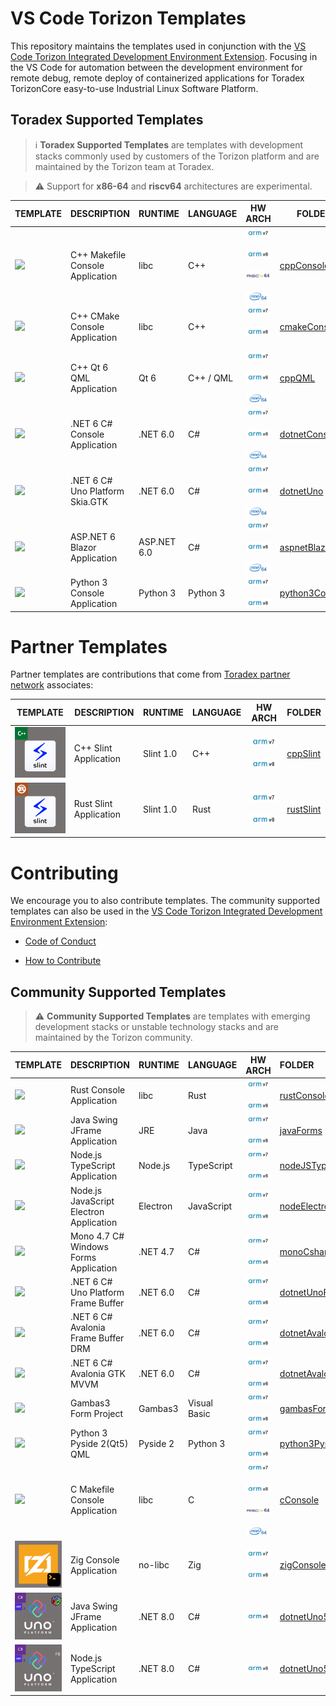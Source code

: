 # VS Code Torizon Templates

This repository maintains the templates used in conjunction with the [VS Code Torizon Integrated Development Environment Extension](https://developer.toradex.com/torizon/application-development/ide-extension/). Focusing in the VS Code for automation between the development environment for remote debug, remote deploy of containerized applications for Toradex TorizonCore easy-to-use Industrial Linux Software Platform.

## Toradex Supported Templates

> ℹ️ **Toradex Supported Templates** are templates with development stacks commonly used by customers of the Torizon platform and are maintained by the Torizon team at Toradex.

> ⚠️ Support for **x86-64** and **riscv64** architectures are experimental.

| TEMPLATE                                    | DESCRIPTION                      | RUNTIME     | LANGUAGE  | HW ARCH                                                                                                                                                                                      | FOLDER                             |
| ------------------------------------------- | -------------------------------- | ----------- | --------- | -------------------------------------------------------------------------------------------------------------------------------------------------------------------------------------------- | ---------------------------------- |
| ![](assets/img/cppconsole.png?raw=true)     | C++ Makefile Console Application | libc        | C++       | ![](assets/img/arm32.png?raw=true&id=2) ![](assets/img/arm64.png?raw=true&id=2) ![](assets/img/riscv64.png?raw=true&id=2) ![](assets/img/x8664.png?raw=true&id=2)                            | [cppConsole](./cppConsole)         |
| ![](assets/img/cmakeconsole.png?raw=true)   | C++ CMake Console Application    | libc        | C++       | ![](assets/img/arm32.png?raw=true&id=2) ![](assets/img/arm64.png?raw=true&id=2)                                                                                                              | [cmakeConsole](./cmakeConsole)     |
| ![](assets/img/qt6qml.png?raw=true)         | C++ Qt 6 QML Application         | Qt 6        | C++ / QML | ![](assets/img/arm32.png?raw=true&id=2) ![](assets/img/arm64.png?raw=true&id=2)  ![](assets/img/x8664.png?raw=true&id=2)                                                                     | [cppQML](./cppQML)                 |
| ![](assets/img/dotnetconsole.png?raw=true)  | .NET 6 C# Console Application    | .NET 6.0    | C#        | ![](assets/img/arm32.png?raw=true&id=2) ![](assets/img/arm64.png?raw=true&id=2)  ![](assets/img/x8664.png?raw=true&id=2)                                                                     | [dotnetConsole](./dotnetConsole)   |
| ![](assets/img/unogtk.png?raw=true)         | .NET 6 C# Uno Platform Skia.GTK  | .NET 6.0    | C#        | ![](assets/img/arm32.png?raw=true&id=2) ![](assets/img/arm64.png?raw=true&id=2)  ![](assets/img/x8664.png?raw=true&id=2)                                                                     | [dotnetUno](./dotnetUno)           |
| ![](assets/img/aspnetblazor.png?raw=true)   | ASP.NET 6 Blazor Application     | ASP.NET 6.0 | C#        | ![](assets/img/arm32.png?raw=true&id=2) ![](assets/img/arm64.png?raw=true&id=2)  ![](assets/img/x8664.png?raw=true&id=2)                                                                     | [aspnetBlazor](./aspnetBlazor)     |
| ![](assets/img/python3console.png?raw=true) | Python 3 Console Application     | Python 3    | Python 3  | ![](assets/img/arm32.png?raw=true&id=2) ![](assets/img/arm64.png?raw=true&id=2)                                                                                                              | [python3Console](./python3Console) |



# Partner Templates

Partner templates are contributions that come from [Toradex partner network](https://www.toradex.com/support/partner-network) associates:

| TEMPLATE                                | DESCRIPTION            | RUNTIME   | LANGUAGE | HW ARCH                                                                         | FOLDER                   |
| --------------------------------------- | ---------------------- | --------- | -------- | ------------------------------------------------------------------------------- | ------------------------ |
| ![](assets/img/slint-cpp.png?raw=true)  | C++ Slint Application  | Slint 1.0 | C++      | ![](assets/img/arm32.png?raw=true&id=2) ![](assets/img/arm64.png?raw=true&id=2) | [cppSlint](./cppSlint)   |
| ![](assets/img/slint-rust.png?raw=true) | Rust Slint Application | Slint 1.0 | Rust     | ![](assets/img/arm32.png?raw=true&id=2) ![](assets/img/arm64.png?raw=true&id=2) | [rustSlint](./rustSlint) |



# Contributing

We encourage you to also contribute templates. The community supported templates can also be used in the [VS Code Torizon Integrated Development Environment Extension](https://developer.toradex.com/torizon/application-development/ide-extension/):

- [Code of Conduct](./CODE_OF_CONDUCT.md)

- [How to Contribute](./CONTRIBUTING.md)

## Community Supported Templates

> ⚠️ **Community Supported Templates** are templates with emerging development stacks or unstable technology stacks and are maintained by the Torizon community.

| TEMPLATE                                         | DESCRIPTION                             | RUNTIME  | LANGUAGE     | HW ARCH                                                                                                                                                            | FOLDER                                                   | CONTRIBUTOR                                                                                                  |
| -------------------------------------------------| --------------------------------------- | -------- | ------------ | ------------------------------------------------------------------------------------------------------------------------------------------------------------------ |:-------------------------------------------------------- | ------------------------------------------------------------------------------------------------------------ |
| ![](assets/img/rust-console.png?raw=true)        | Rust Console Application                | libc     | Rust         | ![](assets/img/arm32.png?raw=true&id=2) ![](assets/img/arm64.png?raw=true&id=2)                                                                                    | [rustConsole](./rustConsole)                             | ![](https://avatars.githubusercontent.com/u/19845403?v=4) [@skkywalker](https://www.github.com/skkywalker)    |
| ![](assets/img/jframe.png?raw=true)              | Java Swing JFrame Application           | JRE      | Java         | ![](assets/img/arm32.png?raw=true&id=2) ![](assets/img/arm64.png?raw=true&id=2)                                                                                    | [javaForms](./javaForms)                                 | ![](https://avatars.githubusercontent.com/u/2633321?v=4) [@microhobby](https://www.github.com/microhobby)    |
| ![](assets/img/nodejsts.png?raw=true)            | Node.js TypeScript Application          | Node.js  | TypeScript   | ![](assets/img/arm32.png?raw=true&id=2) ![](assets/img/arm64.png?raw=true&id=2)                                                                                    | [nodeJSTypeScript](./nodeJSTypeScript)                   | ![](https://avatars.githubusercontent.com/u/2633321?v=4) [@microhobby](https://www.github.com/microhobby)    |
| ![](assets/img/electronjs.png?raw=true)          | Node.js JavaScript Electron Application | Electron | JavaScript   | ![](assets/img/arm32.png?raw=true&id=2) ![](assets/img/arm64.png?raw=true&id=2)                                                                                    | [nodeElectron](./nodeElectron)                           | ![](https://avatars.githubusercontent.com/u/2633321?v=4) [@microhobby](https://www.github.com/microhobby)    |
| ![](assets/img/monowinforms.png?raw=true)        | Mono 4.7 C# Windows Forms Application   | .NET 4.7 | C#           | ![](assets/img/arm32.png?raw=true&id=2) ![](assets/img/arm64.png?raw=true&id=2)                                                                                    | [monoCsharpForms](./monoCsharpForms)                     | ![](https://avatars.githubusercontent.com/u/2633321?v=4) [@microhobby](https://www.github.com/microhobby)    |
| ![](assets/img/unofbdrm.png?raw=true)            | .NET 6 C# Uno Platform Frame Buffer     | .NET 6.0 | C#           | ![](assets/img/arm32.png?raw=true&id=2) ![](assets/img/arm64.png?raw=true&id=2)                                                                                    | [dotnetUnoFrameBuffer](./dotnetUnoFrameBuffer)           | ![](https://avatars.githubusercontent.com/u/2633321?v=4) [@microhobby](https://www.github.com/microhobby)    |
| ![](assets/img/avaloniafbdrm.png?raw=true)       | .NET 6 C# Avalonia Frame Buffer DRM     | .NET 6.0 | C#           | ![](assets/img/arm32.png?raw=true&id=2) ![](assets/img/arm64.png?raw=true&id=2)                                                                                    | [dotnetAvaloniaFrameBuffer](./dotnetAvaloniaFrameBuffer) | ![](https://avatars.githubusercontent.com/u/2633321?v=4) [@microhobby](https://www.github.com/microhobby)    |
| ![](assets/img/avaloniagtk.png?raw=true)         | .NET 6 C# Avalonia GTK MVVM             | .NET 6.0 | C#           | ![](assets/img/arm32.png?raw=true&id=2) ![](assets/img/arm64.png?raw=true&id=2)                                                                                    | [dotnetAvalonia](./dotnetAvalonia)                       | ![](https://avatars.githubusercontent.com/u/2633321?v=4) [@microhobby](https://www.github.com/microhobby)    |
| ![](assets/img/gambasform.png?raw=true)          | Gambas3 Form Project                    | Gambas3  | Visual Basic | ![](assets/img/arm32.png?raw=true&id=2) ![](assets/img/arm64.png?raw=true&id=2)                                                                                    | [gambasForms](./gambasForms)                             | ![](https://avatars.githubusercontent.com/u/2633321?v=4) [@microhobby](https://www.github.com/microhobby)    |
| ![](assets/img/python3console.png?raw=true)      | Python 3 Pyside 2(Qt5) QML              | Pyside 2 | Python 3     | ![](assets/img/arm32.png?raw=true&id=2) ![](assets/img/arm64.png?raw=true&id=2)                                                                                    | [python3Pyside2QML](./python3Pyside2QML)                 | ![](https://avatars.githubusercontent.com/u/83607022?v=4) [@andreriesco](https://www.github.com/andreriesco) |
| ![](assets/img/cconsole.png?raw=true)            | C Makefile Console Application          | libc     | C            | ![](assets/img/arm32.png?raw=true&id=2) ![](assets/img/arm64.png?raw=true&id=2) ![](assets/img/riscv64.png?raw=true&id=2) ![](assets/img/x8664.png?raw=true&id=2)  | [cConsole](./cConsole)                                   | ![](https://avatars.githubusercontent.com/u/19562097?v=4) [@hiagofranco](https://www.github.com/hiagofranco) |
| ![](assets/img/zig-console.png?raw=true)         | Zig Console Application                 | no-libc  | Zig          | ![](assets/img/arm32.png?raw=true&id=2) ![](assets/img/arm64.png?raw=true&id=2)                                                                                    | [zigConsole](./zigConsole)                               | ![](https://avatars.githubusercontent.com/u/6756180?v=4) [@kassane](https://www.github.com/kassane)          |
| ![](assets/img/unogtk5.png?raw=true)             | Java Swing JFrame Application           | .NET 8.0 | C#           | ![](assets/img/arm64.png?raw=true&id=2)                                                                                                                            | [dotnetUno5](./dotnetUno5)                               | ![](https://avatars.githubusercontent.com/u/2633321?v=4) [@microhobby](https://www.github.com/microhobby)    |
| ![](assets/img/unofbdrm5.png?raw=true)           | Node.js TypeScript Application          | .NET 8.0 | C#           | ![](assets/img/arm64.png?raw=true&id=2)                                                                                                                            | [dotnetUno5FrameBuffer](./dotnetUno5FrameBuffer)         | ![](https://avatars.githubusercontent.com/u/2633321?v=4) [@microhobby](https://www.github.com/microhobby)    |
